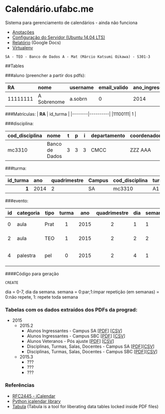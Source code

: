 # Calendário.ufabc.me
Sistema para gerenciamento de calendários - ainda não funciona

* [Anotações](anotacoes.md)
* [Configuração do Servidor (Ubuntu 14.04 LTS)](configuracao_servidor.md)
* [Relatório](https://docs.google.com/document/d/1yTcExg9jd4L8NK4ZYPBjoMs3henpSFsJALr9l5_Di2E/pub) (Google Docs)
*  [Virtualenv](http://www.dabapps.com/blog/introduction-to-pip-and-virtualenv-python/)


```
SA - TEO - Banco de Dados A - Mat (Márcio Katsumi Oikawa) - S301-3
```

##Tables

###aluno (preencher a partir dos pdfs):

| **RA**   | nome        |   username | email_valido | ano_ingresso |
|:---------|:------------|:-----------|:-------------|:-------------|
| 11111111 | A Sobrenome | a.sobrn    | 0            | 2014         |


###Matrículas:
| **RA** | id_turma |
|--------|----------|
|11100111| 1        |


###disciplina:

| cod_disciplina | nome           | t | p | i | departamento | coordenador |
|:---------------|:---------------|---|---|---|:------------ |:------------|
|  mc3310        | Banco de Dados | 3 | 3 | 3 | CMCC         | ZZZ AAA     |



###turma:

| id_turma  | ano  | quadrimestre | Campus | cod_disciplina | turma | Periodo |
|----------:|:-----|:------------ |:------ |:---------------|:------|---------|
|     **1** | 2014 | 2            | SA     |  mc3310        | A1    | Mat     |





###evento:



| **id** | categoria | tipo | turma | ano | quadrimestre | dia | semana | hora_inicio | hora_termino | all_day | repeticao | campus | responsavel |
|--------|-----------|------|:-----:|:---:|:------------:|-----|--------|-------------|--------------|---------|-----------|--------|-------------|
| 0| aula      | Prat | 1     | 2015| 2   | 1  | 1     |10:00        | 12:00        |  0      | 1         | S301-3 | Marcio Oikawa     |
| 2| aula      | TEO  | 1     | 2015| 2   | 2  | 2     |10:00        | 12:00        |  0      | 1         | S501-3 | Marcio Oikawa     |
| 4| palestra  | pel  | 0     | 2015| 2   | 4  | 1     |10:00        | 12:00        |  1      | 1         | S402-2 | John "Maddog" Hal |



####Código para geração
```
CREATE
```

dia = 0-7, dia da semana.
semana = 0:par;1:ímpar
repetição (em semanas) = 0:não repete, 1: repete toda semana

### Tabelas com os dados extraídos dos PDFs da prograd:
* 2015
  * 2015.2
    * Alunos Ingressantes - Campus SA [[PDF](original_data/2015.2/turmas_ingressantes_sa_2015.2.pdf)] [[CSV](original_data/2015.2/turmas_ingressantes_sa_2015.2.csv)]
    * Alunos Ingressantes - Campus SBC [[PDF](original_data/2015.2/turmas_ingressantes_sbc_2015.2.pdf)] [[CSV](original_data/2015.2/turmas_ingressantes_sbc_2015.2.csv)]
    * Alunos Veteranos - Pós ajuste [[PDF](original_data/2015.2/matriculas_deferidas_pos_ajuste_2015.2.pdf)] [[CSV](original_data/2015.2/matriculas_deferidas_pos_ajuste_2015.2.csv)]
    * Disciplinas, Turmas, Salas, Docentes - Campus SA [[PDF](original_data/2015.2/turmas_salas_docentes_sa_2015.2.pdf)][[CSV](original_data/2015.2/turmas_salas_docentes_sa_2015.2.csv)]
    * Disciplinas, Turmas, Salas, Docentes - Campus SBC [[PDF](original_data/2015.2/turmas_salas_docentes_sbc_2015.2.pdf)][[CSV](original_data/2015.2/turmas_salas_docentes_sbc_2015.2.csv)]
  * 2015.3
    * ???
    * ???
    * ???





### Referências
* [RFC2445 - iCalendar](https://www.ietf.org/rfc/rfc2445.txt)
* [Python icalendar library](https://pypi.python.org/pypi/icalendar/3.9.0)
* [Tabula](http://tabula.technology/) (Tabula is a tool for liberating data tables locked inside PDF files)
